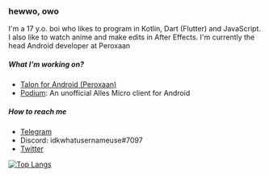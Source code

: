 ### hewwo, owo

I'm a 17 y.o. boi who likes to program in Kotlin, Dart (Flutter) and JavaScript. I also like to watch anime and make edits in After Effects. I'm currently the head Android developer at Peroxaan

##### What I'm working on?

- [Talon for Android (Peroxaan)](https://peroxaan.com/Talon)
- [Podium](https://github.com/idkwuu/Podium): An unofficial Alles Micro client for Android

##### How to reach me

- [Telegram](https://t.me/idkwuu)
- Discord: idkwhatusernameuse#7097
- [Twitter](https://twitter.com/idkwuu)

[![Top Langs](https://github-readme-stats.vercel.app/api/top-langs/?username=idkwuu&layout=compact)](https://github.com/anuraghazra/github-readme-stats)
